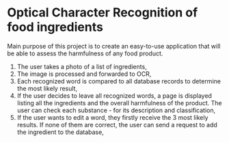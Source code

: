 # Optical Character Recognition of food ingredients
Main purpose of this project is to create an easy-to-use application that will be able to assess the harmfulness of any food product. 
1. The user takes a photo of a list of ingredients,
2. The image is processed and forwarded to OCR,
3. Each recognized word is compared to all database records to determine the most likely result,
4. If the user decides to leave all recognized words, a page is displayed listing all the ingredients and the overall harmfulness of the product. The user can check each substance - for its description and classification,
5. If the user wants to edit a word, they firstly receive the 3 most likely results. If none of them are correct, the user can send a request to add the ingredient to the database,

